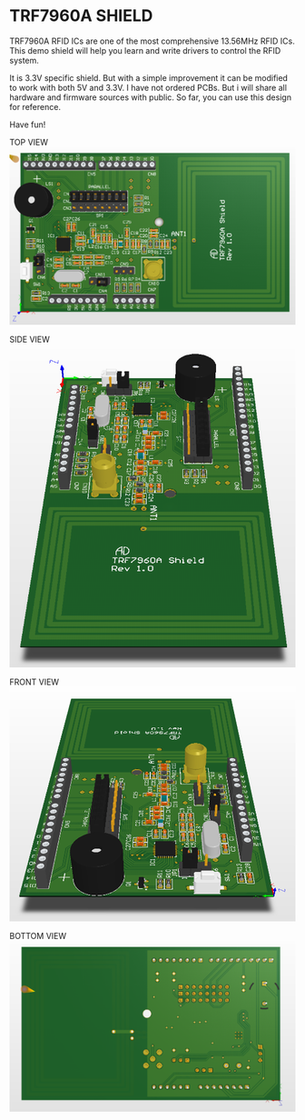 # TRF7960A SHIELD
TRF7960A RFID ICs are one of the most comprehensive 13.56MHz RFID ICs. This demo shield will help you learn and write drivers to control the RFID system.

It is 3.3V specific shield. But with a simple improvement it can be modified to work with both 5V and 3.3V. I have not ordered PCBs. But i will share all hardware and firmware sources with public. So far, you can use this design for reference.

Have fun!

TOP VIEW
![TOP-VIEW](https://github.com/aytacdilek/SHIELD_TRF7960A/blob/master/IMAGES/TRF7960A_SHIELD_TOP_VIEW.PNG?raw=true)

SIDE VIEW
![SIDE-VIEW](https://github.com/aytacdilek/SHIELD_TRF7960A/blob/master/IMAGES/TRF7960A_SHIELD_SIDE_VIEW.PNG?raw=true)

FRONT VIEW
![FRONT-VIEW](https://github.com/aytacdilek/SHIELD_TRF7960A/blob/master/IMAGES/TRF7960A_SHIELD_FRONT_VIEW.PNG?raw=true)

BOTTOM VIEW
![BOTTOM-VIEW](https://github.com/aytacdilek/SHIELD_TRF7960A/blob/master/IMAGES/TRF7960A_SHIELD_BOTTOM_VIEW.PNG?raw=true)

